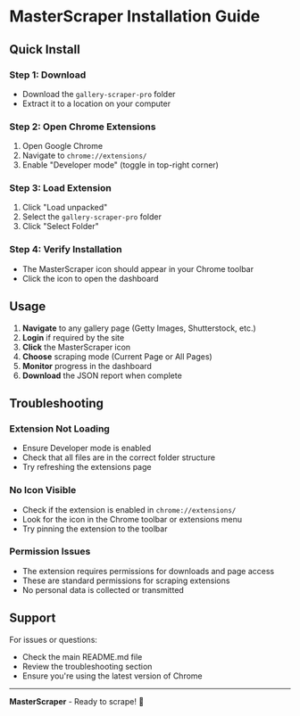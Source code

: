 # MasterScraper Installation Guide

## Quick Install

### Step 1: Download
- Download the `gallery-scraper-pro` folder
- Extract it to a location on your computer

### Step 2: Open Chrome Extensions
1. Open Google Chrome
2. Navigate to `chrome://extensions/`
3. Enable "Developer mode" (toggle in top-right corner)

### Step 3: Load Extension
1. Click "Load unpacked"
2. Select the `gallery-scraper-pro` folder
3. Click "Select Folder"

### Step 4: Verify Installation
- The MasterScraper icon should appear in your Chrome toolbar
- Click the icon to open the dashboard

## Usage

1. **Navigate** to any gallery page (Getty Images, Shutterstock, etc.)
2. **Login** if required by the site
3. **Click** the MasterScraper icon
4. **Choose** scraping mode (Current Page or All Pages)
5. **Monitor** progress in the dashboard
6. **Download** the JSON report when complete

## Troubleshooting

### Extension Not Loading
- Ensure Developer mode is enabled
- Check that all files are in the correct folder structure
- Try refreshing the extensions page

### No Icon Visible
- Check if the extension is enabled in `chrome://extensions/`
- Look for the icon in the Chrome toolbar or extensions menu
- Try pinning the extension to the toolbar

### Permission Issues
- The extension requires permissions for downloads and page access
- These are standard permissions for scraping extensions
- No personal data is collected or transmitted

## Support

For issues or questions:
- Check the main README.md file
- Review the troubleshooting section
- Ensure you're using the latest version of Chrome

---

**MasterScraper** - Ready to scrape! 🚀